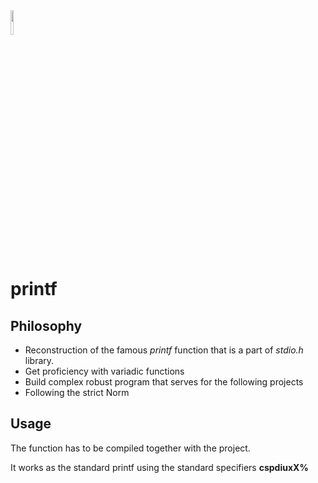 <img src="https://github.com/melqiades/printf/assets/142016602/9b66697e-f781-4976-bd85-0dd6eb0c27ea" width=10%>

# printf

## Philosophy

* Reconstruction of the famous _printf_ function that is a part of _stdio.h_ library.
* Get proficiency with variadic functions
* Build complex robust program that serves for the following projects
* Following the strict Norm

 ## Usage
The function has to be compiled together with the project. 

It works as the standard printf using the standard specifiers __cspdiuxX%__
